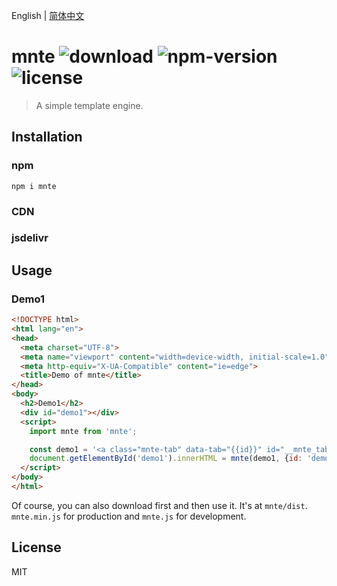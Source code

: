 English | [简体中文](./README.zh-CN.md)

# mnte ![download](https://img.shields.io/npm/dt/mnte.svg) ![npm-version](https://img.shields.io/npm/v/mnte.svg) ![license](https://img.shields.io/npm/l/mnte.svg)

> A simple template engine.

## Installation

### npm

``` shell
npm i mnte
```

### CDN
### jsdelivr
## Usage

### Demo1

``` html
<!DOCTYPE html>
<html lang="en">
<head>
  <meta charset="UTF-8">
  <meta name="viewport" content="width=device-width, initial-scale=1.0">
  <meta http-equiv="X-UA-Compatible" content="ie=edge">
  <title>Demo of mnte</title>
</head>
<body>
  <h2>Demo1</h2>
  <div id="demo1"></div>
  <script>
    import mnte from 'mnte';

    const demo1 = '<a class="mnte-tab" data-tab="{{id}}" id="__mnte_tab_{{id}}">{{name}}</a>';
    document.getElementById('demo1').innerHTML = mnte(demo1, {id: 'demo1', name: 'This is Demo1!'});
  </script>
</body>
</html>
```

Of course, you can also download first and then use it. It's at `mnte/dist`. `mnte.min.js` for production and `mnte.js` for development.

## License
MIT